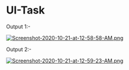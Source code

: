 # UI-Task

Output 1:-

[![Screenshot-2020-10-21-at-12-58-58-AM.png](https://i.postimg.cc/zf85tYpQ/Screenshot-2020-10-21-at-12-58-58-AM.png)](https://postimg.cc/dhHz3XbR)

Output 2:-

[![Screenshot-2020-10-21-at-12-59-23-AM.png](https://i.postimg.cc/SNLmWKf9/Screenshot-2020-10-21-at-12-59-23-AM.png)](https://postimg.cc/mtDx4BqZ)
